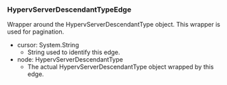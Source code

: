 ### HypervServerDescendantTypeEdge
Wrapper around the HypervServerDescendantType object. This wrapper is used for pagination.

- cursor: System.String
  - String used to identify this edge.
- node: HypervServerDescendantType
  - The actual HypervServerDescendantType object wrapped by this edge.

